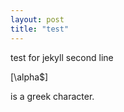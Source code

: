 ```yaml
---
layout: post
title: "test"
---
```


test for jekyll
second line

\[\alpha$\]

is a greek character.
